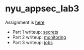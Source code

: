 # nyu_appsec_lab3
Assignment is <a href="https://github.com/kcg295/AppSecAssignment3.1/blob/master/HW3_Instructions.md">here</a>
- Part 1 writeup: <a href="./secrets.md">secrets</a>
- Part 2 writeup: <a href="./prometheus.md">monitoring</a>
- Part 3 writeup: <a href="./jobs/jobs.md">jobs</s>
